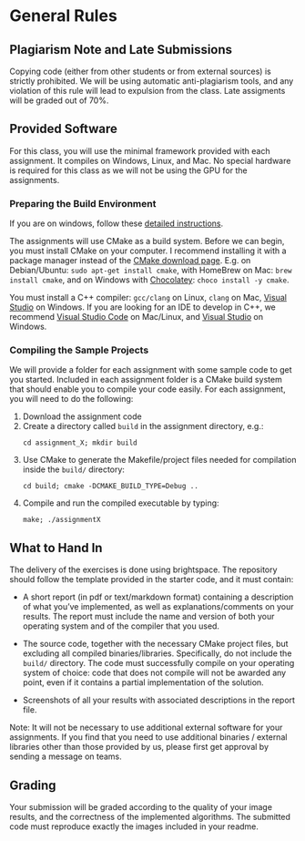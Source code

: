 General Rules
=============


Plagiarism Note and Late Submissions
------------------------------------

Copying code (either from other students or from external sources) is strictly prohibited. We will be using automatic anti-plagiarism tools, and any violation of this rule will lead to expulsion from the class. Late assigments will be graded out of 70%.


Provided Software
-----------------

For this class, you will use the minimal framework provided with each assignment. It compiles on Windows, Linux, and Mac. No special hardware is required for this class as we will not be using the GPU for the assignments.

### Preparing the Build Environment

If you are on windows, follow these [detailed instructions](Windows.md).

The assignments will use CMake as a build system. Before we can begin, you must install CMake on your computer.
I recommend installing it with a package manager instead of the [CMake download page](http://www.cmake.org/download/). E.g. on Debian/Ubuntu: `sudo apt-get install cmake`, with HomeBrew on Mac: `brew install cmake`, and on Windows with [Chocolatey](https://chocolatey.org/): `choco install -y cmake`.

You must install a C++ compiler: `gcc/clang` on Linux, `clang` on Mac, [Visual Studio](https://www.visualstudio.com/) on Windows. If you are looking for an IDE to develop in C++, we recommend [Visual Studio Code](https://code.visualstudio.com) on Mac/Linux, and [Visual Studio](https://www.visualstudio.com/) on Windows.

### Compiling the Sample Projects

We will provide a folder for each assignment with some sample code to get you started. Included in each assignment folder is a CMake build system that should enable you to compile your code easily.
For each assignment, you will need to do the following:

1. Download the assignment code
2. Create a directory called `build` in the assignment directory, e.g.:
   ```
   cd assignment_X; mkdir build
   ```
3. Use CMake to generate the Makefile/project files needed for compilation inside the `build/` directory:
   ```
   cd build; cmake -DCMAKE_BUILD_TYPE=Debug ..
   ```
4. Compile and run the compiled executable by typing:
   ```
   make; ./assignmentX
   ```


What to Hand In
---------------

The delivery of the exercises is done using brightspace. The repository should follow the template provided in the starter code, and it must contain:

- A short report (in pdf or text/markdown format) containing a description of what you’ve implemented, as well as explanations/comments on your results. The report must include the name and version of both your operating system and of the compiler that you used.

- The source code, together with the necessary CMake project files, but excluding all compiled binaries/libraries. Specifically, do not include the `build/` directory. The code must successfully compile on your operating system of choice: code that does not compile will not be awarded any point, even if it contains a partial implementation of the solution.

- Screenshots of all your results with associated descriptions in the report file.

Note: It will not be necessary to use additional external software for your assignments. If you find that you need to use additional binaries / external libraries other than those provided by us, please first get approval by sending a message on teams.

Grading
-------

Your submission will be graded according to the quality of your image results, and the correctness of the implemented algorithms. The submitted code must reproduce exactly the images included in your readme.
